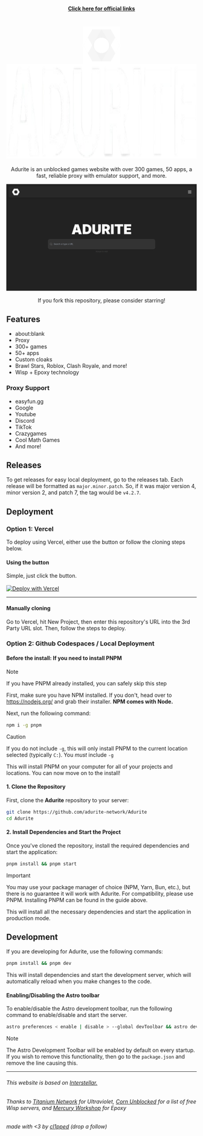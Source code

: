 
<h4 align="center"><a href="links.md"> Click here for official links </a></h4>
<h1 align="center"><img src="public/assets/media/icons/favicon.png" height="100px" align="center"></img><img></img><img src="name.png" height="250px" align="center"></img></h1>
<p align="center">Adurite is an unblocked games website with over 300 games, 50 apps, a fast, reliable proxy with emulator support, and more.</p>
<p align="center"><img src="fullpage.png" width="900px"></img></p>
<p align="center">If you fork this repository, please consider starring!</p>

## Features
* about:blank
* Proxy
* 300+ games
* 50+ apps
* Custom cloaks
* Brawl Stars, Roblox, Clash Royale, and more!
* Wisp + Epoxy technology

### Proxy Support
* easyfun.gg
* Google
* Youtube
* Discord
* TikTok
* Crazygames
* Cool Math Games
* And more!

## Releases
To get releases for easy local deployment, go to the releases tab. Each release will be formatted as `major.minor.patch`. So, if it was major version 4, minor version 2, and patch 7, the tag would be `v4.2.7`.

## Deployment

### Option 1: Vercel
To deploy using Vercel, either use the button or follow the cloning steps below.

#### Using the button
Simple, just click the button. <br><br>
[![Deploy with Vercel](https://vercel.com/button)](https://vercel.com/new/clone?repository-url=https%3A%2F%2Fgithub.com%2Fadurite-network%2FAdurite&project-name=adurite&repository-name=Adurite&demo-title=Adurite&demo-description=A%20Vercel-deployed%20Adurite%20website.&demo-url=https%3A%2F%2Fuseadurite.vercel.app%2F&demo-image=https%3A%2F%2Favatars.githubusercontent.com%2Fu%2F185982685%3Fs%3D200%26v%3D4)

<hr>

#### Manually cloning
Go to Vercel, hit New Project, then enter this repository's URL into the 3rd Party URL slot. Then, follow the steps to deploy.

### Option 2: Github Codespaces / Local Deployment

#### Before the install: If you need to install PNPM

> [!NOTE]
> If you have PNPM already installed, you can safely skip this step

First, make sure you have NPM installed. If you don't, head over to https://nodejs.org/ and grab their installer. **NPM comes with Node.**

Next, run the following command:

```bash
npm i -g pnpm
```

> [!CAUTION]
> If you do not include `-g`, this will only install PNPM to the current location selected (typically `C:`). You *must* include `-g`

This will install PNPM on your computer for all of your projects and locations. You can now move on to the install!
#### 1. Clone the Repository

First, clone the **Adurite** repository to your server:

```bash
git clone https://github.com/adurite-network/Adurite
cd Adurite
```

#### 2. Install Dependencies and Start the Project

Once you've cloned the repository, install the required dependencies and start the application:

```bash
pnpm install && pnpm start
```

> [!IMPORTANT]
> You may use your package manager of choice (NPM, Yarn, Bun, etc.), but there is no guarantee it will work with Adurite. For compatibility, please use PNPM. Installing PNPM can be found in the guide above.

This will install all the necessary dependencies and start the application in production mode.

## Development

If you are developing for Adurite, use the following commands:

```bash
pnpm install && pnpm dev
```

This will install dependencies and start the development server, which will automatically reload when you make changes to the code.

#### Enabling/Disabling the Astro toolbar

To enable/disable the Astro development toolbar, run the following command to enable/disable and start the server.

```bash
astro preferences < enable | disable > --global devToolbar && astro dev # Choose either enable or disable, do NOT just copy this command and execute.
```

> [!NOTE]
> The Astro Development Toolbar will be enabled by default on every startup. If you wish to remove this functionality, then go to the `package.json` and remove the line causing this.

<hr>

###### This website is based on <a href="https://github.com/UseInterstellar/Interstellar-Astro">Interstellar.</a>

###### Thanks to <a href="https://github.com/titaniumnetwork-dev/">Titanium Network</a> for Ultraviolet, <a href="https://github.com/corn-unblocked/">Corn Unblocked</a> for a list of free Wisp servers, and <a href="https://github.com/mercuryworkshop/">Mercury Workshop</a> for Epoxy

###### made with <3 by <a href="https://github.com/cl1pped">cl1pped</a> (drop a follow)
